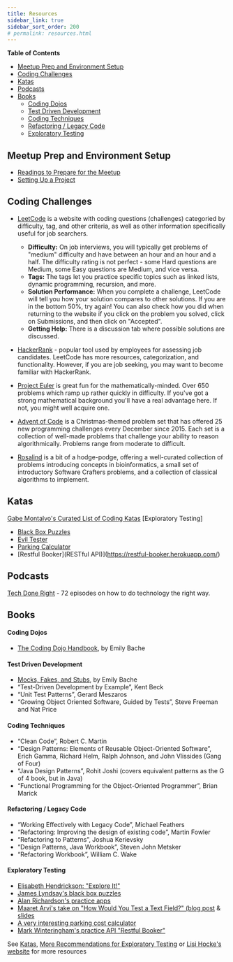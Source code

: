 ```yaml
---
title: Resources
sidebar_link: true
sidebar_sort_order: 200
# permalink: resources.html
---
```


**Table of Contents**
- [Meetup Prep and Environment Setup](#meetup-prep)
- [Coding Challenges](#challenges)
- [Katas](#katas)
- [Podcasts](#podcasts)
- [Books](#books)
  - [Coding Dojos](#dojo-books)
  - [Test Driven Development](#tdd-books)
  - [Coding Techniques](#technique-books)
  - [Refactoring / Legacy Code](#refactoring-legacy-books)
  - [Exploratory Testing](#exploratory-testing)

<a name="meetup-prep"></a>
## Meetup Prep and Environment Setup
- [Readings to Prepare for the Meetup](meetup-prep.md)
- [Setting Up a Project](new-project-setup.md)

<a name="challenges"></a>
## Coding Challenges

- [LeetCode](https://leetcode.com/problemset/all/) is a website with coding questions (challenges) categoried by difficulty, tag, and other criteria, as well as other information specifically useful for job searchers.
  - **Difficulty:** On job interviews, you will typically get problems of "medium" difficulty and have between an hour and an hour and a half.  The difficulty rating is not perfect - some Hard questions are Medium, some Easy questions are Medium, and vice versa.
  - **Tags:** The tags let you practice specific topics such as linked lists, dynamic programming, recursion, and more.
  - **Solution Performance:** When you complete a challenge, LeetCode will tell you how your solution compares to other solutions.  If you are in the bottom 50%, try again!  You can also check how you did when returning to the website if you click on the problem you solved, click on Submissions, and then click on "Accepted".
  - **Getting Help:** There is a discussion tab where possible solutions are discussed.

- [HackerRank](https://hackerrank.com) - popular tool used by employees for assessing job candidates.  LeetCode has more resources, categorization, and functionality. However, if you are job seeking, you may want to become familiar with HackerRank.

- [Project Euler](https://projecteuler.net/) is great fun for the mathematically-minded. Over 650 problems which ramp up rather quickly in difficulty. If you've got a strong mathematical background you'll have a real advantage here. If not, you might well acquire one.

 - [Advent of Code](https://adventofcode.com/) is a Christmas-themed problem set that has offered 25 new programming challenges every December since 2015. Each set is a collection of well-made problems that challenge your ability to reason algorithmically. Problems range from moderate to difficult.

- [Rosalind](http://rosalind.info/problems/locations/) is a bit of a hodge-podge, offering a well-curated collection of problems introducing concepts in bioinformatics, a small set of introductory Software Crafters problems, and a collection of classical algorithms to implement.

<a name="katas"></a>
## Katas

[Gabe Montalvo's Curated List of Coding Katas](https://github.com/gamontal/awesome-katas)
[Exploratory Testing]
- [Black Box Puzzles](http://blackboxpuzzles.workroomprds.com/)
- [Evil Tester](https://www.eviltester.com/2018/08/compendium-test-apps-1-2.html)
- [Parking Calculator](http://www.shino.de/parkcalc/)
- [Restful Booker](RESTful API)](https://restful-booker.herokuapp.com/)

<a name="podcasts"></a>
## Podcasts
[Tech Done Right](https://podcasts.apple.com/us/podcast/tech-done-right/id1195695341) - 72 episodes on how to do technology the right way.

<a name="books"></a>
## Books

<a name="dojo-books"></a>
#### Coding Dojos
- [The Coding Dojo Handbook](https://leanpub.com/codingdojohandbook), by Emily Bache

<a name="tdd-books"></a>
#### Test Driven Development
- [Mocks, Fakes, and Stubs](https://leanpub.com/mocks-fakes-stubs), by Emily Bache
- “Test-Driven Development by Example”, Kent Beck
- “Unit Test Patterns”, Gerard Meszaros
- “Growing Object Oriented Software, Guided by Tests”, Steve Freeman and Nat Price

<a name="technique-books"></a>
#### Coding Techniques
- “Clean Code”, Robert C. Martin
- “Design Patterns: Elements of Reusable Object-Oriented Software”, Erich Gamma, Richard Helm, Ralph Johnson, and John Vlissides (Gang of Four)
- “Java Design Patterns”, Rohit Joshi (covers equivalent patterns as the G of 4 book, but in Java)
- “Functional Programming for the Object-Oriented Programmer”, Brian Marick

<a name="refactoring-legacy-books"></a>
#### Refactoring / Legacy Code
- “Working Effectively with Legacy Code”, Michael Feathers
- “Refactoring: Improving the design of existing code”, Martin Fowler
- “Refactoring to Patterns”, Joshua Kerievsky
- “Design Patterns, Java Workbook”, Steven John Metsker
- “Refactoring Workbook”, William C. Wake

<a name="exploratory-testing"></a>
#### Exploratory Testing

   - [Elisabeth Hendrickson: "Explore It!"](https://www.amazon.com/Explore-Increase-Confidence-Exploratory-Testing-ebook/dp/B00I8W50T8/ref=sr_1_1)
   - [James Lyndsay's black box puzzles](http://blackboxpuzzles.workroomprds.com/)
   - [Alan Richardson's practice apps](https://www.eviltester.com/2018/08/compendium-test-apps-1-2.html)
   - [Maaret Arvi's take on "How Would You Test a Text Field?" (blog post](https://visible-quality.blogspot.com/2017/09/how-would-you-test-text-field.html) & [slides](https://de.slideshare.net/maaretp/craftconf-how-would-you-test-a-test-field)
   - [A very interesting parking cost calculator](http://www.shino.de/parkcalc/)
   - [Mark Winteringham's practice API "Restful Booker"](https://restful-booker.herokuapp.com/)

See [Katas](#katas), [More Recommendations for Exploratory Testing](exploratory-testing.md) or [Lisi Hocke's website](https://www.lisihocke.com/) for more resources
